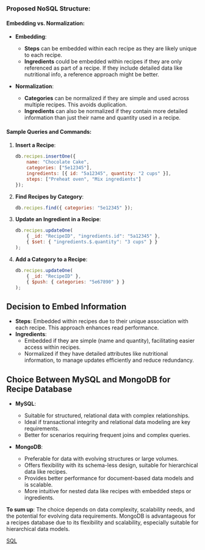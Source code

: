 ### Proposed NoSQL Structure:

#### Embedding vs. Normalization:
- **Embedding**:
  - **Steps** can be embedded within each recipe as they are likely unique to each recipe.
  - **Ingredients** could be embedded within recipes if they are only referenced as part of a recipe. If they include detailed data like nutritional info, a reference approach might be better.

- **Normalization**:
  - **Categories** can be normalized if they are simple and used across multiple recipes. This avoids duplication.
  - **Ingredients** can also be normalized if they contain more detailed information than just their name and quantity used in a recipe.

#### Sample Queries and Commands:
1. **Insert a Recipe**:
   ```javascript
   db.recipes.insertOne({
       name: "Chocolate Cake",
       categories: ["5e12345"],
       ingredients: [{ id: "5a12345", quantity: "2 cups" }],
       steps: ["Preheat oven", "Mix ingredients"]
   });
   ```

2. **Find Recipes by Category**:
   ```javascript
   db.recipes.find({ categories: "5e12345" });
   ```

3. **Update an Ingredient in a Recipe**:
   ```javascript
   db.recipes.updateOne(
       { _id: "RecipeID", "ingredients.id": "5a12345" },
       { $set: { "ingredients.$.quantity": "3 cups" } }
   );
   ```

4. **Add a Category to a Recipe**:
   ```javascript
   db.recipes.updateOne(
       { _id: "RecipeID" },
       { $push: { categories: "5e67890" } }
   );

## Decision to Embed Information
- **Steps**: Embedded within recipes due to their unique association with each recipe. This approach enhances read performance.
- **Ingredients**: 
  - Embedded if they are simple (name and quantity), facilitating easier access within recipes.
  - Normalized if they have detailed attributes like nutritional information, to manage updates efficiently and reduce redundancy.

## Choice Between MySQL and MongoDB for Recipe Database
- **MySQL**: 
  - Suitable for structured, relational data with complex relationships.
  - Ideal if transactional integrity and relational data modeling are key requirements.
  - Better for scenarios requiring frequent joins and complex queries.

- **MongoDB**: 
  - Preferable for data with evolving structures or large volumes.
  - Offers flexibility with its schema-less design, suitable for hierarchical data like recipes.
  - Provides better performance for document-based data models and is scalable.
  - More intuitive for nested data like recipes with embedded steps or ingredients.

**To sum up**: The choice depends on data complexity, scalability needs, and the potential for evolving data requirements. MongoDB is advantageous for a recipes database due to its flexibility and scalability, especially suitable for hierarchical data models.
   



[SQL](https://medium.com/@anshika2797/exploring-sql-concepts-top-20-interview-questions-and-answers-17ea9618deee)


